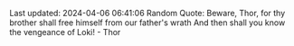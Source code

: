 Last updated: 2024-04-06 06:41:06
Random Quote: Beware, Thor, for thy brother shall free himself from our father's wrath And then shall you know the vengeance of Loki! - Thor